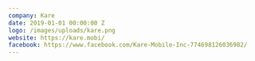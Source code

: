 ```yaml
---
company: Kare
date: 2019-01-01 00:00:00 Z
logo: /images/uploads/kare.png
website: https://kare.mobi/
facebook: https://www.facebook.com/Kare-Mobile-Inc-774698126036982/
---
```


